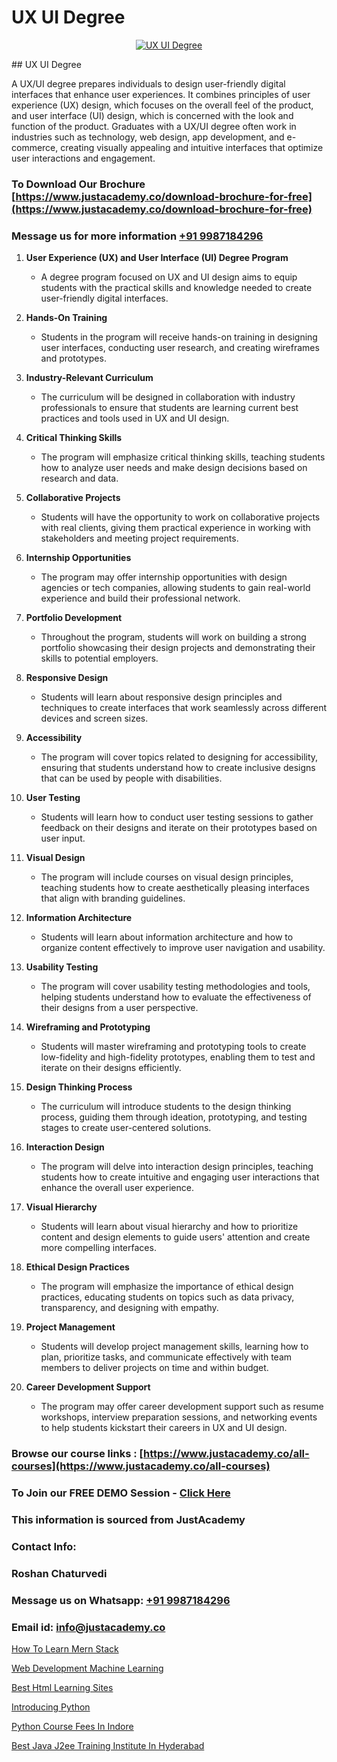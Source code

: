# UX UI Degree

<p align="center">
  <a href="https://justacademy.co/all-courses">
    <img src="https://ibb.co/CngWr2j" alt="UX UI Degree">
  </a>
</p>
## UX UI Degree

A UX/UI degree prepares individuals to design user-friendly digital interfaces that enhance user experiences. It combines principles of user experience (UX) design, which focuses on the overall feel of the product, and user interface (UI) design, which is concerned with the look and function of the product. Graduates with a UX/UI degree often work in industries such as technology, web design, app development, and e-commerce, creating visually appealing and intuitive interfaces that optimize user interactions and engagement.
### To Download Our Brochure [https://www.justacademy.co/download-brochure-for-free](https://www.justacademy.co/download-brochure-for-free)
### Message us for more information [+91 9987184296](https://api.whatsapp.com/send?phone=919987184296)
1) **User Experience (UX) and User Interface (UI) Degree Program**
   - A degree program focused on UX and UI design aims to equip students with the practical skills and knowledge needed to create user-friendly digital interfaces.
  
2) **Hands-On Training**
   - Students in the program will receive hands-on training in designing user interfaces, conducting user research, and creating wireframes and prototypes.

3) **Industry-Relevant Curriculum**
   - The curriculum will be designed in collaboration with industry professionals to ensure that students are learning current best practices and tools used in UX and UI design.

4) **Critical Thinking Skills**
   - The program will emphasize critical thinking skills, teaching students how to analyze user needs and make design decisions based on research and data.

5) **Collaborative Projects**
   - Students will have the opportunity to work on collaborative projects with real clients, giving them practical experience in working with stakeholders and meeting project requirements.

6) **Internship Opportunities**
   - The program may offer internship opportunities with design agencies or tech companies, allowing students to gain real-world experience and build their professional network.

7) **Portfolio Development**
   - Throughout the program, students will work on building a strong portfolio showcasing their design projects and demonstrating their skills to potential employers.

8) **Responsive Design**
   - Students will learn about responsive design principles and techniques to create interfaces that work seamlessly across different devices and screen sizes.

9) **Accessibility**
   - The program will cover topics related to designing for accessibility, ensuring that students understand how to create inclusive designs that can be used by people with disabilities.

10) **User Testing**
    - Students will learn how to conduct user testing sessions to gather feedback on their designs and iterate on their prototypes based on user input.

11) **Visual Design**
    - The program will include courses on visual design principles, teaching students how to create aesthetically pleasing interfaces that align with branding guidelines.

12) **Information Architecture**
    - Students will learn about information architecture and how to organize content effectively to improve user navigation and usability.

13) **Usability Testing**
    - The program will cover usability testing methodologies and tools, helping students understand how to evaluate the effectiveness of their designs from a user perspective.

14) **Wireframing and Prototyping**
    - Students will master wireframing and prototyping tools to create low-fidelity and high-fidelity prototypes, enabling them to test and iterate on their designs efficiently.

15) **Design Thinking Process**
    - The curriculum will introduce students to the design thinking process, guiding them through ideation, prototyping, and testing stages to create user-centered solutions.

16) **Interaction Design**
    - The program will delve into interaction design principles, teaching students how to create intuitive and engaging user interactions that enhance the overall user experience.

17) **Visual Hierarchy**
    - Students will learn about visual hierarchy and how to prioritize content and design elements to guide users' attention and create more compelling interfaces.

18) **Ethical Design Practices**
    - The program will emphasize the importance of ethical design practices, educating students on topics such as data privacy, transparency, and designing with empathy.

19) **Project Management**
    - Students will develop project management skills, learning how to plan, prioritize tasks, and communicate effectively with team members to deliver projects on time and within budget.

20) **Career Development Support**
    - The program may offer career development support such as resume workshops, interview preparation sessions, and networking events to help students kickstart their careers in UX and UI design.

### Browse our course links : [https://www.justacademy.co/all-courses](https://www.justacademy.co/all-courses) 
### To Join our FREE DEMO Session - [Click Here](https://www.justacademy.co/register-for-course-demo)


### This information is sourced from JustAcademy
### Contact Info:
### Roshan Chaturvedi
### Message us on Whatsapp: [+91 9987184296](https://api.whatsapp.com/send?phone=919987184296)
### Email id: [info@justacademy.co](mailto:info@justacademy.co)
                
[How To Learn Mern Stack](https://www.linkedin.com/pulse/how-learn-mern-stack-justacademy-boston-d3lkc/)

[Web Development Machine Learning](https://www.linkedin.com/pulse/web-development-machine-learning-justacademy-pune-ta70c?trackingId=lUy8Uz4Gpy0QrxEDOvPAMg%3D%3D&lipi=urn%3Ali%3Apage%3Ad_flagship3_company_admin%3BdDdMc5iZRQyVFQUn28yu5g%3D%3D)

[Best Html Learning Sites](https://medium.com/@surajvaishnav5015/best-html-learning-sites-85072558cd6d)

[Introducing Python](https://medium.com/@namusn/introducing-python-4d451219e744)

[Python Course Fees In Indore](https://justacademyin.github.io/justacademy/python-course-fees-in-indore)

[Best Java J2ee Training Institute In Hyderabad](https://justacademyin.github.io/justacademy/best-java-j2ee-training-institute-in-hyderabad)


